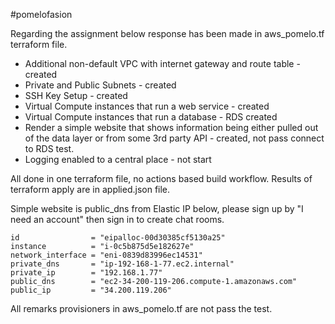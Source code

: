 #pomelofasion

Regarding the assignment below response has been made in aws_pomelo.tf terraform file.

 * Additional non-default VPC with internet gateway and route table - created
 * Private and Public Subnets - created
 * SSH Key Setup - created
 * Virtual Compute instances that run a web service - created 
 * Virtual Compute instances that run a database - RDS created
 * Render a simple website that shows information being either pulled out of the data layer or from some 3rd party API - created, not pass connect to RDS test.    
 * Logging enabled to a central place - not start

All done in one terraform file, no actions based build workflow. Results of terraform apply are in applied.json file.

Simple website is public_dns from Elastic IP below, please sign up by "I need an account" then sign in to create chat rooms.

    id                = "eipalloc-00d30385cf5130a25"
    instance          = "i-0c5b875d5e182627e"
    network_interface = "eni-0839d83996ec14531"
    private_dns       = "ip-192-168-1-77.ec2.internal"
    private_ip        = "192.168.1.77"
    public_dns        = "ec2-34-200-119-206.compute-1.amazonaws.com"
    public_ip         = "34.200.119.206"

All remarks provisioners in aws_pomelo.tf are not pass the test.
